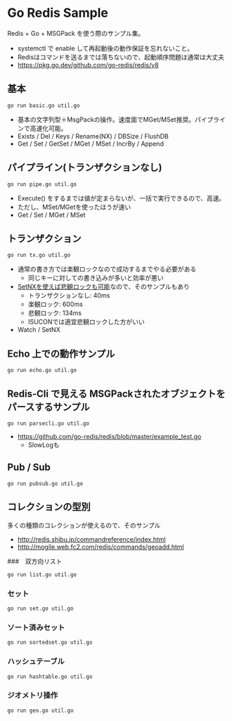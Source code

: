 # Go Redis Sample

Redis + Go + MSGPack を使う際のサンプル集。

- systemctl で enable して再起動後の動作保証を忘れないこと。
- Redisはコマンドを送るまでは落ちないので、起動順序問題は通常は大丈夫
- https://pkg.go.dev/github.com/go-redis/redis/v8

## 基本

`go run basic.go util.go`

- 基本の文字列型＋MsgPackの操作。速度面でMGet/MSet推奨。パイプラインで高速化可能。
- Exists / Del / Keys / Rename(NX) / DBSize / FlushDB
- Get / Set / GetSet / MGet / MSet / IncrBy / Append

## パイプライン(トランザクションなし)

`go run pipe.go util.go`

- Execute() をするまでは値が定まらないが、一括で実行できるので、高速。
- ただし、MSet/MGetを使ったほうが速い
- Get / Set / MGet / MSet

## トランザクション

`go run tx.go util.go`

- 通常の書き方では楽観ロックなので成功するまでやる必要がある
  - 同じキーに対しての書き込みが多いと効率が悪い
- [SetNXを使えば悲観ロックも可能](http://redis.shibu.jp/commandreference/strings.html)なので、そのサンプルもあり
  - トランザクションなし:  40ms
  - 楽観ロック: 600ms
  - 悲観ロック: 134ms
  - ISUCONでは適宜悲観ロックした方がいい
- Watch / SetNX


## Echo 上での動作サンプル

`go run echo.go util.go`

## Redis-Cli で見える MSGPackされたオブジェクトをパースするサンプル

`go run parsecli.go util.go`


- https://github.com/go-redis/redis/blob/master/example_test.go
  - SlowLogも

## Pub / Sub

`go run pubsub.go util.go`

## コレクションの型別

多くの種類のコレクションが使えるので、そのサンプル

- http://redis.shibu.jp/commandreference/index.html
- http://mogile.web.fc2.com/redis/commands/geoadd.html

###　双方向リスト

`go run list.go util.go`

### セット

`go run set.go util.go`

### ソート済みセット

`go run sortedset.go util.go`

### ハッシュテーブル

`go run hashtable.go util.go`

### ジオメトリ操作

`go run geo.go util.go`
